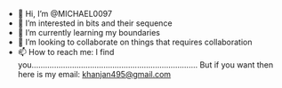 - 👋 Hi, I’m @MICHAEL0097
- 👀 I’m interested in bits and their sequence
- 🌱 I’m currently learning my boundaries
- 💞️ I’m looking to collaborate on things that requires collaboration
- 📫 How to reach me: I find you.......................................................................... But if you want then here is my email: khanjan495@gmail.com

<!---
MICHAEL0097/MICHAEL0097 is a ✨ special ✨ repository because its `README.md` (this file) appears on your GitHub profile.
You can click the Preview link to take a look at your changes.
--->

